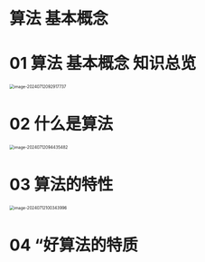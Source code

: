 # 算法 基本概念



# 01 算法 基本概念 知识总览

<img src="https://cvp.oss-cn-shanghai.aliyuncs.com/picgo/202407120929823.png" alt="image-20240712092917737" style="zoom:50%;" />



# 02 什么是算法

<img src="https://cvp.oss-cn-shanghai.aliyuncs.com/picgo/202407120944659.png" alt="image-20240712094435482" style="zoom:50%;" />



# 03 算法的特性

<img src="https://cvp.oss-cn-shanghai.aliyuncs.com/picgo/202407121003200.png" alt="image-20240712100343996" style="zoom:50%;" />



# 04 “好算法的特质